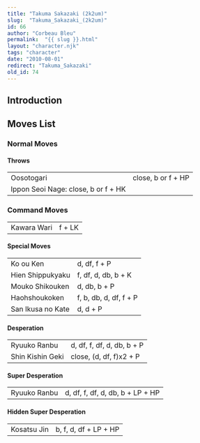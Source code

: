 ```yaml
---
title: "Takuma Sakazaki (2k2um)"
slug:  "Takuma_Sakazaki_(2k2um)"
id: 66
author: "Corbeau Bleu"
permalink:  "{{ slug }}.html"
layout: "character.njk"
tags: "character"
date: "2010-08-01"
redirect: "Takuma_Sakazaki"
old_id: 74
---
```


## Introduction

## Moves List

### Normal Moves

#### Throws

|                                     |                    |
|-------------------------------------|--------------------|
| Oosotogari                          | close, b or f + HP |
| Ippon Seoi Nage: close, b or f + HK |                    |

### Command Moves

|             |        |
|-------------|--------|
| Kawara Wari | f + LK |

#### Special Moves

|                   |                        |
|-------------------|------------------------|
| Ko ou Ken         | d, df, f + P           |
| Hien Shippukyaku  | f, df, d, db, b + K    |
| Mouko Shikouken   | d, db, b + P           |
| Haohshoukoken     | f, b, db, d, df, f + P |
| San Ikusa no Kate | d, d + P               |

#### Desperation

|                  |                            |
|------------------|----------------------------|
| Ryuuko Ranbu     | d, df, f, df, d, db, b + P |
| Shin Kishin Geki | close, (d, df, f)x2 + P    |

#### Super Desperation

|              |                                  |
|--------------|----------------------------------|
| Ryuuko Ranbu | d, df, f, df, d, db, b + LP + HP |

#### Hidden Super Desperation

|             |                       |
|-------------|-----------------------|
| Kosatsu Jin | b, f, d, df + LP + HP |
